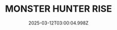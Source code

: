 ---
title: "MONSTER HUNTER RISE"
id: 1446780
date: 2025-03-12T03:00:04.998Z
link: games/steam/recent/monster-hunter-rise
image: http://media.steampowered.com/steamcommunity/public/images/apps/1446780/560dd364b52075b783424961a43c01f9b69fde15.jpg
playtime_2weeks: 5
playtime_forever: 86
playtime_windows_forever: 0
playtime_mac_forever: 0
playtime_linux_forever: 86
playtime_deck_forever: 86
---